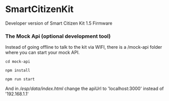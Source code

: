 # SmartCitizenKit
Developer version of Smart Citizen Kit 1.5 Firmware



### The Mock Api (optional development tool)

Instead of going offline to talk to the kit via WIFI, there is a /mock-api folder where you can start your mock API.

`cd mock-api`

`npm install`

`npm run start`

And in */esp/data/index.html* change the apiUrl to 'localhost:3000' instead of '192.168.1.1'

